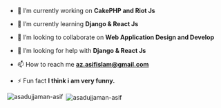- 🔭 I’m currently working on **CakePHP and Riot Js**

- 🌱 I’m currently learning **Django & React Js**

- 👯 I’m looking to collaborate on **Web Application Design and Develop**

- 🤝 I’m looking for help with **Django & React Js**

- 📫 How to reach me **az.asifislam@gmail.com**

- ⚡ Fun fact **I think i am very funny.**

<p><img align="left" src="https://github-readme-stats.vercel.app/api/top-langs?username=asadujjaman-asif&show_icons=true&locale=en&layout=compact" alt="asadujjaman-asif" /></p>

<p>&nbsp;<img align="center" src="https://github-readme-stats.vercel.app/api?username=asadujjaman-asif&show_icons=true&locale=en" alt="asadujjaman-asif" /></p>

